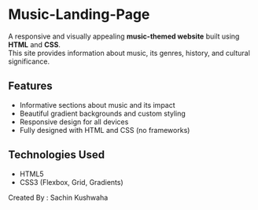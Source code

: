 # Music-Landing-Page

A responsive and visually appealing **music-themed website** built using **HTML** and **CSS**.  
This site provides information about music, its genres, history, and cultural significance.


##  Features

-  Informative sections about music and its impact
-  Beautiful gradient backgrounds and custom styling
-  Responsive design for all devices
-  Fully designed with HTML and CSS (no frameworks)



##  Technologies Used

- HTML5
- CSS3 (Flexbox, Grid, Gradients)

Created By : Sachin Kushwaha
